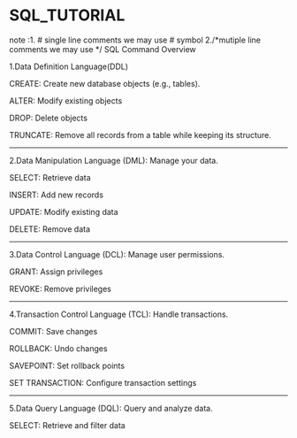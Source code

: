 # SQL_TUTORIAL


 note :1. # single line comments we may use # symbol
       2./*mutiple line comments we may use */
  SQL Command Overview 
  
1.Data Definition Language(DDL)
 
CREATE: Create new database objects (e.g., tables).

ALTER: Modify existing objects 

DROP: Delete objects 

TRUNCATE: Remove all records from a table while keeping its structure.

-----------------------------------------------------------------------------

2.Data Manipulation Language (DML): Manage your data.

SELECT: Retrieve data

INSERT: Add new records

UPDATE: Modify existing data

DELETE: Remove data

---------------------------------------------------------------------------

3.Data Control Language (DCL): Manage user permissions.


GRANT: Assign privileges

REVOKE: Remove privileges

-------------------------------------------------------------------------

4.Transaction Control Language (TCL): Handle transactions.

COMMIT: Save changes

ROLLBACK: Undo changes

SAVEPOINT: Set rollback points

SET TRANSACTION: Configure transaction settings


----------------------------------------------------------------------

5.Data Query Language (DQL): Query and analyze data.

SELECT: Retrieve and filter data
